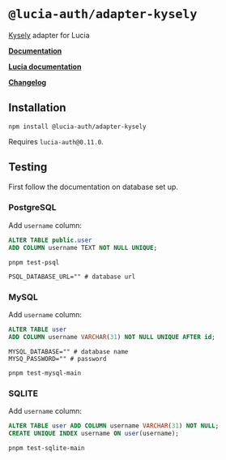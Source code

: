 # `@lucia-auth/adapter-kysely`

[Kysely](https://github.com/koskimas/kysely) adapter for Lucia

**[Documentation](https://lucia-auth.com/database/kysely)**

**[Lucia documentation](https://lucia-auth.com)**

**[Changelog](https://github.com/pilcrowOnPaper/lucia/blob/main/packages/adapter-kysely/CHANGELOG.md)**

## Installation

```
npm install @lucia-auth/adapter-kysely
```

Requires `lucia-auth@0.11.0`.

## Testing

First follow the documentation on database set up.

### PostgreSQL

Add `username` column:

```sql
ALTER TABLE public.user
ADD COLUMN username TEXT NOT NULL UNIQUE;
```

```
pnpm test-psql
```

```shell
PSQL_DATABASE_URL="" # database url
```

### MySQL

Add `username` column:

```sql
ALTER TABLE user
ADD COLUMN username VARCHAR(31) NOT NULL UNIQUE AFTER id;
```

```shell
MYSQL_DATABASE="" # database name
MYSQ_PASSWORD="" # password
```

```
pnpm test-mysql-main
```

### SQLITE

Add `username` column:

```sql
ALTER TABLE user ADD COLUMN username VARCHAR(31) NOT NULL;
CREATE UNIQUE INDEX username ON user(username);
```

```
pnpm test-sqlite-main
```
